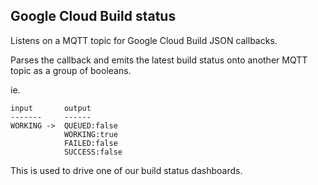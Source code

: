 ## Google Cloud Build status

Listens on a MQTT topic for Google Cloud Build JSON callbacks.

Parses the callback and emits the latest build status onto another MQTT topic as a group of booleans.

ie.
```
input       output
-------     ------
WORKING ->  QUEUED:false
            WORKING:true
            FAILED:false
            SUCCESS:false
```

This is used to drive one of our build status dashboards.
